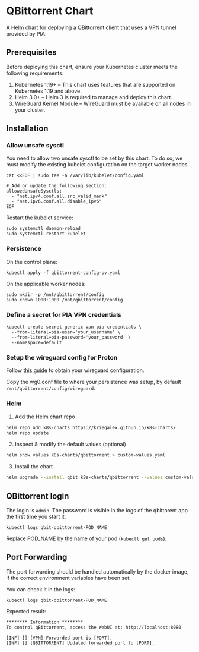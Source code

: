 # QBittorrent Chart

A Helm chart for deploying a QBittorrent client that uses a VPN tunnel provided by PIA.

## Prerequisites
Before deploying this chart, ensure your Kubernetes cluster meets the following requirements:

1. Kubernetes 1.19+ – This chart uses features that are supported on Kubernetes 1.19 and above.
3. Helm 3.0+ – Helm 3 is required to manage and deploy this chart.
3. WireGuard Kernel Module – WireGuard must be available on all nodes in your cluster.

## Installation

### Allow unsafe sysctl

You need to allow two unsafe sysctl to be set by this chart. To do so, we must modify the existing kubelet configuration on the target worker nodes.

```console
cat <<EOF | sudo tee -a /var/lib/kubelet/config.yaml

# Add or update the following section:
allowedUnsafeSysctls:
  - "net.ipv4.conf.all.src_valid_mark"
  - "net.ipv6.conf.all.disable_ipv6"
EOF
```

Restart the kubelet service:

```console
sudo systemctl daemon-reload
sudo systemctl restart kubelet
```

### Persistence

On the control plane:
```console
kubectl apply -f qbittorrent-config-pv.yaml
```

On the applicable worker nodes:
```console
sudo mkdir -p /mnt/qbittorrent/config
sudo chown 1000:1000 /mnt/qbittorrent/config
```

### Define a secret for PIA VPN credentials

```
kubectl create secret generic vpn-pia-credentials \
  --from-literal=pia-user='your_username' \
  --from-literal=pia-password='your_password' \
  --namespace=default
```

### Setup the wireguard config for Proton

Follow [this guide](https://protonvpn.com/support/wireguard-configurations) to obtain your wireguard configuration.

Copy the wg0.conf file to where your persistence was setup, by default `/mnt/qbittorrent/config/wireguard`.

### Helm

1. Add the Helm chart repo

```bash
helm repo add k8s-charts https://kriegalex.github.io/k8s-charts/
helm repo update
```

2. Inspect & modify the default values (optional)

```bash
helm show values k8s-charts/qbittorrent > custom-values.yaml
```

3. Install the chart

```bash
helm upgrade --install qbit k8s-charts/qbittorrent --values custom-values.yaml
```

## QBittorrent login

The login is `admin`. The password is visible in the logs of the qbittorent app the first time you start it:

```
kubectl logs qbit-qbittorrent-POD_NAME
```

Replace POD_NAME by the name of your pod (`kubectl get pods`).

## Port Forwarding

The port forwarding should be handled automatically by the docker image, if the correct environment variables have been set.

You can check it in the logs:

```console
kubectl logs qbit-qbittorrent-POD_NAME
```

Expected result:
```console
******** Information ********
To control qBittorrent, access the WebUI at: http://localhost:8080

[INF] [] [VPN] Forwarded port is [PORT].
[INF] [] [QBITTORRENT] Updated forwarded port to [PORT].
```